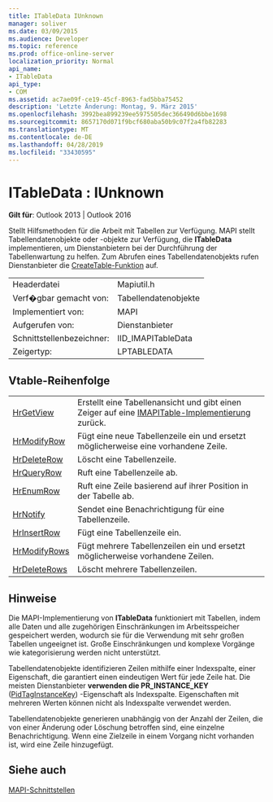```yaml
---
title: ITableData IUnknown
manager: soliver
ms.date: 03/09/2015
ms.audience: Developer
ms.topic: reference
ms.prod: office-online-server
localization_priority: Normal
api_name:
- ITableData
api_type:
- COM
ms.assetid: ac7ae09f-ce19-45cf-8963-fad5bba75452
description: 'Letzte Änderung: Montag, 9. März 2015'
ms.openlocfilehash: 3992bea899239ee5975505dec366490d6bbe1698
ms.sourcegitcommit: 8657170d071f9bcf680aba50b9c07f2a4fb82283
ms.translationtype: MT
ms.contentlocale: de-DE
ms.lasthandoff: 04/28/2019
ms.locfileid: "33430595"
---
```

# <a name="itabledata--iunknown"></a>ITableData : IUnknown

  
  
**Gilt für**: Outlook 2013 | Outlook 2016 
  
Stellt Hilfsmethoden für die Arbeit mit Tabellen zur Verfügung. MAPI stellt Tabellendatenobjekte oder -objekte zur Verfügung, die **ITableData** implementieren, um Dienstanbietern bei der Durchführung der Tabellenwartung zu helfen. Zum Abrufen eines Tabellendatenobjekts rufen Dienstanbieter die [CreateTable-Funktion](createtable.md) auf. 
  
|||
|:-----|:-----|
|Headerdatei  <br/> |Mapiutil.h  <br/> |
|Verf�gbar gemacht von:  <br/> |Tabellendatenobjekte  <br/> |
|Implementiert von:  <br/> |MAPI  <br/> |
|Aufgerufen von:  <br/> |Dienstanbieter  <br/> |
|Schnittstellenbezeichner:  <br/> |IID_IMAPITableData  <br/> |
|Zeigertyp:  <br/> |LPTABLEDATA  <br/> |
   
## <a name="vtable-order"></a>Vtable-Reihenfolge

|||
|:-----|:-----|
|[HrGetView](itabledata-hrgetview.md) <br/> |Erstellt eine Tabellenansicht und gibt einen Zeiger auf eine [IMAPITable-Implementierung](imapitableiunknown.md) zurück.  <br/> |
|[HrModifyRow](itabledata-hrmodifyrow.md) <br/> |Fügt eine neue Tabellenzeile ein und ersetzt möglicherweise eine vorhandene Zeile.  <br/> |
|[HrDeleteRow](itabledata-hrdeleterow.md) <br/> |Löscht eine Tabellenzeile.  <br/> |
|[HrQueryRow](itabledata-hrqueryrow.md) <br/> |Ruft eine Tabellenzeile ab.  <br/> |
|[HrEnumRow](itabledata-hrenumrow.md) <br/> |Ruft eine Zeile basierend auf ihrer Position in der Tabelle ab.  <br/> |
|[HrNotify](itabledata-hrnotify.md) <br/> |Sendet eine Benachrichtigung für eine Tabellenzeile.  <br/> |
|[HrInsertRow](itabledata-hrinsertrow.md) <br/> |Fügt eine Tabellenzeile ein.  <br/> |
|[HrModifyRows](itabledata-hrmodifyrows.md) <br/> |Fügt mehrere Tabellenzeilen ein und ersetzt möglicherweise vorhandene Zeilen.  <br/> |
|[HrDeleteRows](itabledata-hrdeleterows.md) <br/> |Löscht mehrere Tabellenzeilen.  <br/> |
   
## <a name="remarks"></a>Hinweise

Die MAPI-Implementierung von **ITableData** funktioniert mit Tabellen, indem alle Daten und alle zugehörigen Einschränkungen im Arbeitsspeicher gespeichert werden, wodurch sie für die Verwendung mit sehr großen Tabellen ungeeignet ist. Große Einschränkungen und komplexe Vorgänge wie kategorisierung werden nicht unterstützt. 
  
Tabellendatenobjekte identifizieren Zeilen mithilfe einer Indexspalte, einer Eigenschaft, die garantiert einen eindeutigen Wert für jede Zeile hat. Die meisten Dienstanbieter **verwenden die PR_INSTANCE_KEY** ([PidTagInstanceKey](pidtaginstancekey-canonical-property.md)) -Eigenschaft als Indexspalte. Eigenschaften mit mehreren Werten können nicht als Indexspalte verwendet werden.
  
Tabellendatenobjekte generieren unabhängig von der Anzahl der Zeilen, die von einer Änderung oder Löschung betroffen sind, eine einzelne Benachrichtigung. Wenn eine Zielzeile in einem Vorgang nicht vorhanden ist, wird eine Zeile hinzugefügt.
  
## <a name="see-also"></a>Siehe auch



[MAPI-Schnittstellen](mapi-interfaces.md)

